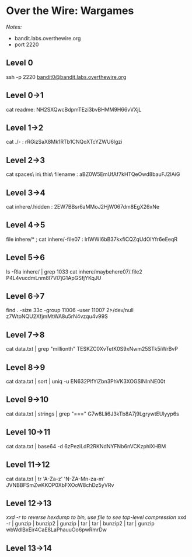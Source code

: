 # Over the Wire: Wargames

*Notes:*
- bandit.labs.overthewire.org
- port 2220

## Level 0
ssh -p 2220 bandit0@bandit.labs.overthewire.org

## Level 0->1

cat readme: NH2SXQwcBdpmTEzi3bvBHMM9H66vVXjL

## Level 1->2

cat ./- :  rRGizSaX8Mk1RTb1CNQoXTcYZWU6lgzi

## Level 2->3

cat spaces\ in\ this\ filename : 
    aBZ0W5EmUfAf7kHTQeOwd8bauFJ2lAiG

## Level 3->4

cat inhere/.hidden :
    2EW7BBsr6aMMoJ2HjW067dm8EgX26xNe

## Level 4->5

file inhere/* ;
cat inhere/-file07 :
    lrIWWI6bB37kxfiCQZqUdOIYfr6eEeqR


## Level 5->6

ls -Rla inhere/ | grep 1033
cat inhere/maybehere07/.file2
    P4L4vucdmLnm8I7Vl7jG1ApGSfjYKqJU


## Level 6->7

find . -size 33c -group 11006 -user 11007 2>/dev/null
    z7WtoNQU2XfjmMtWA8u5rN4vzqu4v99S

## Level 7->8

cat data.txt | grep "millionth"
    TESKZC0XvTetK0S9xNwm25STk5iWrBvP

## Level 8->9

cat data.txt | sort | uniq -u
    EN632PlfYiZbn3PhVK3XOGSlNInNE00t

## Level 9->10

cat data.txt | strings | grep "==="
    G7w8LIi6J3kTb8A7j9LgrywtEUlyyp6s

## Level 10->11

cat data.txt  | base64 -d
    6zPeziLdR2RKNdNYFNb6nVCKzphlXHBM

## Level 11->12

cat data.txt | tr 'A-Za-z' 'N-ZA-Mn-za-m'
    JVNBBFSmZwKKOP0XbFXOoW8chDz5yVRv

## Level 12->13

*xxd -r to reverse hexdump to bin, use file to see top-level compression*
xxd -r | gunzip | bunzip2 | gunzip | tar | tar |  bunzip2 | tar | gunzip
    wbWdlBxEir4CaE8LaPhauuOo6pwRmrDw

## Level 13->14

